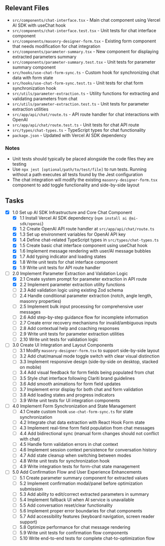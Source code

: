 ## Relevant Files

- `src/components/chat-interface.tsx` - Main chat component using Vercel AI SDK with useChat hook
- `src/components/chat-interface.test.tsx` - Unit tests for chat interface component
- `src/components/masonry-designer-form.tsx` - Existing form component that needs modification for chat integration
- `src/components/parameter-summary.tsx` - New component for displaying extracted parameters summary
- `src/components/parameter-summary.test.tsx` - Unit tests for parameter summary component
- `src/hooks/use-chat-form-sync.ts` - Custom hook for synchronizing chat data with form state
- `src/hooks/use-chat-form-sync.test.ts` - Unit tests for chat form synchronization hook
- `src/utils/parameter-extraction.ts` - Utility functions for extracting and validating parameters from chat
- `src/utils/parameter-extraction.test.ts` - Unit tests for parameter extraction utilities
- `src/app/api/chat/route.ts` - API route handler for chat interactions with OpenAI
- `src/app/api/chat/route.test.ts` - Unit tests for chat API route
- `src/types/chat-types.ts` - TypeScript types for chat functionality
- `package.json` - Updated with Vercel AI SDK dependency

### Notes

- Unit tests should typically be placed alongside the code files they are testing
- Use `npx jest [optional/path/to/test/file]` to run tests. Running without a path executes all tests found by the Jest configuration
- The chat integration will modify the existing `masonry-designer-form.tsx` component to add toggle functionality and side-by-side layout

## Tasks

- [x] 1.0 Set up AI SDK Infrastructure and Core Chat Component
  - [x] 1.1 Install Vercel AI SDK dependency (`npm install ai @ai-sdk/openai`)
  - [x] 1.2 Create OpenAI API route handler at `src/app/api/chat/route.ts`
  - [x] 1.3 Set up environment variables for OpenAI API key
  - [x] 1.4 Define chat-related TypeScript types in `src/types/chat-types.ts`
  - [x] 1.5 Create basic chat interface component using useChat hook
  - [x] 1.6 Implement message rendering with user/AI message bubbles
  - [x] 1.7 Add typing indicator and loading states
  - [x] 1.8 Write unit tests for chat interface component
  - [x] 1.9 Write unit tests for API route handler

- [ ] 2.0 Implement Parameter Extraction and Validation Logic
  - [x] 2.1 Create system prompt for parameter extraction in API route
  - [x] 2.2 Implement parameter extraction utility functions
  - [ ] 2.3 Add validation logic using existing Zod schema
  - [ ] 2.4 Handle conditional parameter extraction (notch, angle length, masonry properties)
  - [ ] 2.5 Implement bulk input processing for comprehensive user messages
  - [ ] 2.6 Add step-by-step guidance flow for incomplete information
  - [ ] 2.7 Create error recovery mechanisms for invalid/ambiguous inputs
  - [ ] 2.8 Add contextual help and coaching responses
  - [ ] 2.9 Write unit tests for parameter extraction utilities
  - [ ] 2.10 Write unit tests for validation logic

- [ ] 3.0 Create UI Integration and Layout Components
  - [ ] 3.1 Modify `masonry-designer-form.tsx` to support side-by-side layout
  - [ ] 3.2 Add chat/manual mode toggle switch with clear visual distinction
  - [ ] 3.3 Implement responsive design (side-by-side on desktop, stacked on mobile)
  - [ ] 3.4 Add visual feedback for form fields being populated from chat
  - [ ] 3.5 Style chat interface following Clariti brand guidelines
  - [ ] 3.6 Add smooth animations for form field updates
  - [ ] 3.7 Implement error display for both chat and form validation
  - [ ] 3.8 Add loading states and progress indicators
  - [ ] 3.9 Write unit tests for UI integration components

- [ ] 4.0 Implement Form Synchronization and State Management
  - [ ] 4.1 Create custom hook `use-chat-form-sync.ts` for state synchronization
  - [ ] 4.2 Integrate chat data extraction with React Hook Form state
  - [ ] 4.3 Implement real-time form field population from chat messages
  - [ ] 4.4 Add bidirectional sync (manual form changes should not conflict with chat)
  - [ ] 4.5 Handle form validation errors in chat context
  - [ ] 4.6 Implement session context persistence for conversation history
  - [ ] 4.7 Add state cleanup when switching between modes
  - [ ] 4.8 Write unit tests for synchronization hook
  - [ ] 4.9 Write integration tests for form-chat state management

- [ ] 5.0 Add Confirmation Flow and User Experience Enhancements
  - [ ] 5.1 Create parameter summary component for extracted values
  - [ ] 5.2 Implement confirmation modal/panel before optimization submission
  - [ ] 5.3 Add ability to edit/correct extracted parameters in summary
  - [ ] 5.4 Implement fallback UI when AI service is unavailable
  - [ ] 5.5 Add conversation reset/clear functionality
  - [ ] 5.6 Implement proper error boundaries for chat components
  - [ ] 5.7 Add accessibility features (keyboard navigation, screen reader support)
  - [ ] 5.8 Optimize performance for chat message rendering
  - [ ] 5.9 Write unit tests for confirmation flow components
  - [ ] 5.10 Write end-to-end tests for complete chat-to-optimization flow 